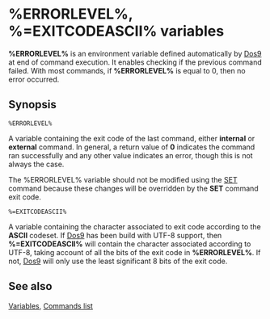# %ERRORLEVEL%, %=EXITCODEASCII% variables #

**%ERRORLEVEL%** is an environment variable defined automatically by 
[Dos9](dos9) at end of command execution. It enables checking if the previous 
command failed. With most commands, if **%ERRORLEVEL%** is equal to 0, then no 
error occurred.

## Synopsis ##

    %ERRORLEVEL%

A variable containing the exit code of the last command, either **internal** 
or **external** command. In general, a return value of **0** indicates the 
command ran successfully and any other value indicates an error, though this 
is not always the case.

The %ERRORLEVEL% variable should not be modified using the [SET](set) command 
because these changes will be overridden by the **SET** command exit code.

    %=EXITCODEASCII%

A variable containing the character associated to exit code according to the 
**ASCII** codeset. If [Dos9](dos9) has been build with UTF-8 support, then 
**%=EXITCODEASCII%** will contain the character associated according to UTF-8, 
taking account of all the bits of the exit code in **%ERRORLEVEL%**. If not, 
[Dos9](dos9) will only use the least significant 8 bits of the exit code.

## See also ##

[Variables](spec/var), [Commands list](commands)

